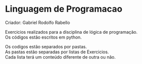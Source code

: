 # Linguagem de Programacao
Criador: Gabriel Rodolfo Rabello

Exercicios realizados para a disciplina de lógica de programação.<br>
Os códigos estão escritos em python.<br>

Os codigos estão separados por pastas.<br>
As pastas estão separadas por listas de Exercicios.<br>
Cada lista terá um conteúdo diferente de outra ou não.<br>
